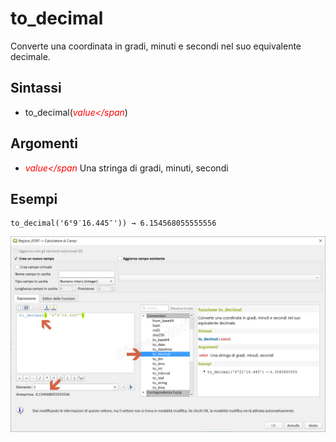 # to_decimal

Converte una coordinata in gradi, minuti e secondi nel suo equivalente decimale.

## Sintassi

* to_decimal(_<span style="color:red;">value</span_)

## Argomenti

* _<span style="color:red;">value</span_ Una stringa di gradi, minuti, secondi

## Esempi
```
to_decimal('6°9′16.445″')) → 6.154568055555556
```

![](/img/conversioni/to_decimal.png)
